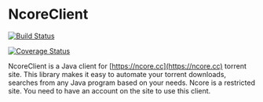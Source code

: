 # NcoreClient

[![Build Status](https://travis-ci.org/akosbordas/ncore-client.svg?branch=master)](https://travis-ci.org/akosbordas/ncore-client)

[![Coverage Status](https://coveralls.io/repos/github/akosbordas/ncore-client/badge.svg?branch=master)](https://coveralls.io/github/akosbordas/ncore-client?branch=master)

NcoreClient is a Java client for [https://ncore.cc](https://ncore.cc) torrent site. This library makes it easy to automate your torrent downloads, searches from any Java program based on your needs. Ncore is a restricted site. You need to have an account on the site to use this client.
<!---
### Getting started

To setup library you can use `maven`. Add the following lines to your `pom.xml`:

```
<dependency>
	<groupId>com.github.akosbordas</groupId>
	<artifactId>ncore-client</artifactId>
	<version>0.1.0</version>
</dependency>
```

### Background

This library uses [Apache HttpClient](http://hc.apache.org/httpcomponents-client-4.5.x/index.html) to make requests of [https://ncore.cc](https://ncore.cc) and (Jsoup)[https://jsoup.org/] to parse pages. `NcoreClient` is the main interface which allows you to create another ways of implementation. Each operation tries to login to the site if it detects that the connection has not been initialized already or the session is expired.

### Usage

First off you must instantiate a client. There are two ways to do this. You can use static methods on `CredentialsProvider` class to store your `username` and `password` for your ncore account. In this case all of your clients are going to use the same username and password combination for connection.

```java
CredentialsProvider.setUsername(credentialProperties.getProperty("username"));
CredentialsProvider.setPassword(credentialProperties.getProperty("password"));

NcoreClient client = new DefaultNcoreClient();
```

The other option to instantiate your client by setting username and password directly in it's constructor:

```java
NcoreClient client = new DefaultNcoreClient("username", "password");
```
--->
